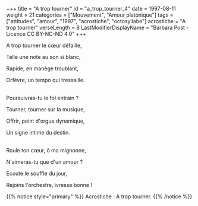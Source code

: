 +++
title = "A trop tourner"
id = "a_trop_tourner_4"
date = 1997-08-11
weight = 21
categories = ["Mouvement", "Amour platonique"]
tags = ["attitudes", "amour", "1997", "acrostiche", "octosyllabe"]
acrostiche = "A trop tourner"
verseLength = 8
LastModifierDisplayName = "Barbara Post - Licence CC BY-NC-ND 4.0"
+++

A trop tourner le cœur défaille,

Telle une note au son si blanc,

Rapide, en manège troublant,

Orfèvre, un tempo qui tressaille.

 \
Poursuivras-tu le fol entrain ?

Tourner, tourner sur la musique,

Offrir, point d'orgue dynamique,

Un signe intime du destin.

 \
Roule ton cœur, ô ma mignonne,

N'aimeras-tu que d'un amour ?

Ecoute le souffle du jour,

Rejoins l'orchestre, ivresse bonne !

{{% notice style="primary" %}}
Acrostiche : A trop tourner.
{{% /notice %}}

